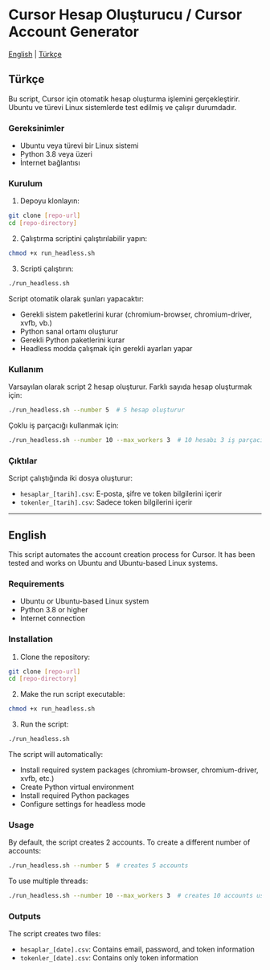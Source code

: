 # Cursor Hesap Oluşturucu / Cursor Account Generator

[English](#english) | [Türkçe](#türkçe)

## Türkçe

Bu script, Cursor için otomatik hesap oluşturma işlemini gerçekleştirir. Ubuntu ve türevi Linux sistemlerde test edilmiş ve çalışır durumdadır.

### Gereksinimler
- Ubuntu veya türevi bir Linux sistemi
- Python 3.8 veya üzeri
- İnternet bağlantısı

### Kurulum
1. Depoyu klonlayın:
```bash
git clone [repo-url]
cd [repo-directory]
```

2. Çalıştırma scriptini çalıştırılabilir yapın:
```bash
chmod +x run_headless.sh
```

3. Scripti çalıştırın:
```bash
./run_headless.sh
```

Script otomatik olarak şunları yapacaktır:
- Gerekli sistem paketlerini kurar (chromium-browser, chromium-driver, xvfb, vb.)
- Python sanal ortamı oluşturur
- Gerekli Python paketlerini kurar
- Headless modda çalışmak için gerekli ayarları yapar

### Kullanım
Varsayılan olarak script 2 hesap oluşturur. Farklı sayıda hesap oluşturmak için:
```bash
./run_headless.sh --number 5  # 5 hesap oluşturur
```

Çoklu iş parçacığı kullanmak için:
```bash
./run_headless.sh --number 10 --max_workers 3  # 10 hesabı 3 iş parçacığında oluşturur
```

### Çıktılar
Script çalıştığında iki dosya oluşturur:
- `hesaplar_[tarih].csv`: E-posta, şifre ve token bilgilerini içerir
- `tokenler_[tarih].csv`: Sadece token bilgilerini içerir

---

## English

This script automates the account creation process for Cursor. It has been tested and works on Ubuntu and Ubuntu-based Linux systems.

### Requirements
- Ubuntu or Ubuntu-based Linux system
- Python 3.8 or higher
- Internet connection

### Installation
1. Clone the repository:
```bash
git clone [repo-url]
cd [repo-directory]
```

2. Make the run script executable:
```bash
chmod +x run_headless.sh
```

3. Run the script:
```bash
./run_headless.sh
```

The script will automatically:
- Install required system packages (chromium-browser, chromium-driver, xvfb, etc.)
- Create Python virtual environment
- Install required Python packages
- Configure settings for headless mode

### Usage
By default, the script creates 2 accounts. To create a different number of accounts:
```bash
./run_headless.sh --number 5  # creates 5 accounts
```

To use multiple threads:
```bash
./run_headless.sh --number 10 --max_workers 3  # creates 10 accounts using 3 threads
```

### Outputs
The script creates two files:
- `hesaplar_[date].csv`: Contains email, password, and token information
- `tokenler_[date].csv`: Contains only token information 